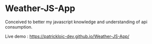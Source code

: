 # Weather-JS-App
Conceived to better my javascript knowledge and understanding of api consumption. 

Live demo : https://patrickloic-dev.github.io/Weather-JS-App/
